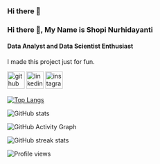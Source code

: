 ### Hi there 👋
### Hi there 👋, My Name is Shopi Nurhidayanti
#### Data Analyst and Data Scientist Enthusiast
I made this project just for fun.



[<img src='https://cdn.jsdelivr.net/npm/simple-icons@3.0.1/icons/github.svg' alt='github' height='40'>](https://github.com/shopie14)  [<img src='https://cdn.jsdelivr.net/npm/simple-icons@3.0.1/icons/linkedin.svg' alt='linkedin' height='40'>](https://www.linkedin.com/in/https://www.linkedin.com/in/shopi-nurhidayanti-87765521b//)  [<img src='https://cdn.jsdelivr.net/npm/simple-icons@3.0.1/icons/instagram.svg' alt='instagram' height='40'>](https://www.instagram.com/instagram.com/shp.thv/)  

[![Top Langs](https://github-readme-stats.vercel.app/api/top-langs/?username=shopie14)](https://github.com/anuraghazra/github-readme-stats)

![GitHub stats](https://github-readme-stats.vercel.app/api?username=shopie14&show_icons=true&count_private=true)  

![GitHub Activity Graph](https://activity-graph.herokuapp.com/graph?username=shopie14)  

![GitHub streak stats](https://github-readme-streak-stats.herokuapp.com/?user=shopie14)  

![Profile views](https://gpvc.arturio.dev/shopie14)  
